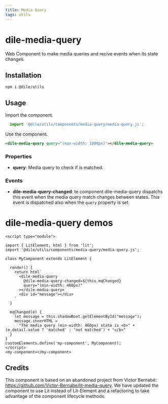```yaml
---
title: Media Query
tags: utils
---
```


# dile-media-query

Web Component to make media queries and recive events when its state changes.

## Installation

```bash
npm i @dile/utils
```

## Usage

Import the component.

```javascript
  import '@dile/utils/components/media-query/media-query.js';
```

Use the component.

```html
<dile-media-query query="(max-width: 1000px)"></dile-media-query>
```

### Properties

- **query**: Media query to check if is matched.

### Events

- **dile-media-query-changed**: te component dile-media-query dispatchs this event when the media query match changes between states. This event is dispatched also when the ```query``` property is set.

# dile-media-query demos

```html:preview
<script type="module">

import { LitElement, html } from 'lit';
import '@dile/utils/components/media-query/media-query.js';

class MyComponent extends LitElement {

  render() {
    return html`
      <dile-media-query 
        @dile-media-query-changed=${this.mqChanged} 
        query="(min-width: 460px)"
      ></dile-media-query>
      <div id="message"></div>
    `
  }

  mqChanged(e) {
    let message = this.shadowRoot.getElementById("message");
    message.innerHTML = 
      "The media query (min-width: 460px) state is <b>" + (e.detail.value ? 'matched' : 'not matched') + "</b>"
  }
}
customElements.define('my-component', MyComponent);
</script>
<my-component></my-component>
```

## Credits

This component is based on an abandoned project from Victor Bernabé: <https://github.com/Victor-Bernabe/lit-media-query>. We have updated the component to use Lit instead of Lit-Element and a refactoring to take advantage of the component lifecycle methods.
